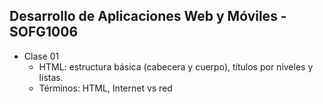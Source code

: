 ## Desarrollo de Aplicaciones Web y Móviles - SOFG1006

* Clase 01
	+ HTML: estructura básica (cabecera y cuerpo), títulos por niveles y listas.
	+ Términos: HTML, Internet vs red